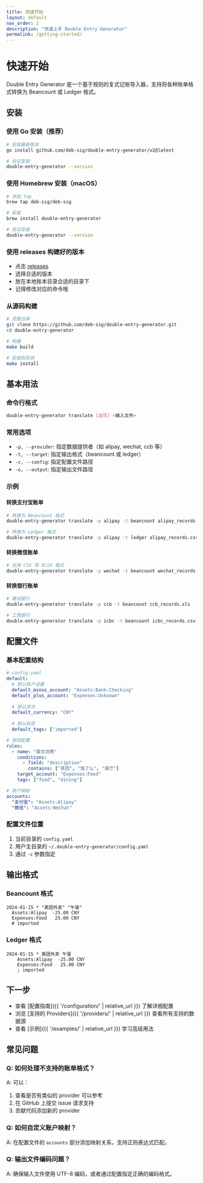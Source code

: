 ```yaml
---
title: 快速开始
layout: default
nav_order: 2
description: "快速上手 Double Entry Generator"
permalink: /getting-started/
---
```


# 快速开始

Double Entry Generator 是一个基于规则的复式记账导入器，支持将各种账单格式转换为 Beancount 或 Ledger 格式。

## 安装

### 使用 Go 安装（推荐）

```bash
# 安装最新版本
go install github.com/deb-sig/double-entry-generator/v2@latest

# 验证安装
double-entry-generator --version
```

### 使用 Homebrew 安装（macOS）

```bash
# 添加 tap
brew tap deb-sig/deb-sig

# 安装
brew install double-entry-generator

# 验证安装
double-entry-generator --version
```

### 使用 releases 构建好的版本
- 点击 [releases](https://github.com/deb-sig/double-entry-generator/releases)
- 选择合适的版本
- 放在本地账本目录合适的目录下
- 记得修改对应的命令哦

### 从源码构建

```bash
# 克隆仓库
git clone https://github.com/deb-sig/double-entry-generator.git
cd double-entry-generator

# 构建
make build

# 安装到系统
make install
```

## 基本用法

### 命令行格式

```bash
double-entry-generator translate [选项] <输入文件>
```

### 常用选项

- `-p, --provider`: 指定数据提供者（如 alipay, wechat, ccb 等）
- `-t, --target`: 指定输出格式（beancount 或 ledger）
- `-c, --config`: 指定配置文件路径
- `-o, --output`: 指定输出文件路径

### 示例

#### 转换支付宝账单

```bash
# 转换为 Beancount 格式
double-entry-generator translate -p alipay -t beancount alipay_records.csv

# 转换为 Ledger 格式
double-entry-generator translate -p alipay -t ledger alipay_records.csv
```

#### 转换微信账单

```bash
# 支持 CSV 和 XLSX 格式
double-entry-generator translate -p wechat -t beancount wechat_records.xlsx
```

#### 转换银行账单

```bash
# 建设银行
double-entry-generator translate -p ccb -t beancount ccb_records.xls

# 工商银行
double-entry-generator translate -p icbc -t beancount icbc_records.csv
```

## 配置文件

### 基本配置结构

```yaml
# config.yaml
default:
  # 默认账户设置
  default_minus_account: "Assets:Bank:Checking"
  default_plus_account: "Expenses:Unknown"
  
  # 默认货币
  default_currency: "CNY"
  
  # 默认标签
  default_tags: ["imported"]

# 规则配置
rules:
  - name: "餐饮消费"
    conditions:
      - field: "description"
        contains: ["美团", "饿了么", "餐厅"]
    target_account: "Expenses:Food"
    tags: ["food", "dining"]

# 账户映射
accounts:
  "支付宝": "Assets:Alipay"
  "微信": "Assets:WeChat"
```

### 配置文件位置

1. 当前目录的 `config.yaml`
2. 用户主目录的 `~/.double-entry-generator/config.yaml`
3. 通过 `-c` 参数指定

## 输出格式

### Beancount 格式

```beancount
2024-01-15 * "美团外卖" "午餐"
  Assets:Alipay  -25.00 CNY
  Expenses:Food   25.00 CNY
  # imported
```

### Ledger 格式

```ledger
2024-01-15 * 美团外卖 午餐
    Assets:Alipay  -25.00 CNY
    Expenses:Food   25.00 CNY
    ; imported
```

## 下一步

- 查看 [配置指南]({{ '/configuration/' | relative_url }}) 了解详细配置
- 浏览 [支持的 Providers]({{ '/providers/' | relative_url }}) 查看所有支持的数据源
- 查看 [示例]({{ '/examples/' | relative_url }}) 学习高级用法

## 常见问题

### Q: 如何处理不支持的账单格式？

A: 可以：
1. 查看是否有类似的 provider 可以参考
2. 在 GitHub 上提交 issue 请求支持
3. 贡献代码添加新的 provider

### Q: 如何自定义账户映射？

A: 在配置文件的 `accounts` 部分添加映射关系，支持正则表达式匹配。

### Q: 输出文件编码问题？

A: 确保输入文件使用 UTF-8 编码，或者通过配置指定正确的编码格式。
